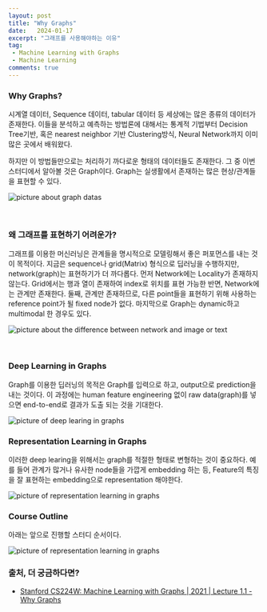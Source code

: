 ```yaml
---
layout: post
title: "Why Graphs"
date:   2024-01-17
excerpt: "그래프를 사용해야하는 이유"
tag: 
 - Machine Learning with Graphs
 - Machine Learning
comments: true
---
```


### Why Graphs?

시계열 데이터, Sequence 데이터, tabular 데이터 등 세상에는 많은 종류의 데이터가 존재한다. 이들을 분석하고 예측하는 방법론에 대해서는 통계적 기법부터 Decision Tree기반, 혹은 nearest neighbor 기반 Clustering방식, Neural Network까지 이미 많은 곳에서 배워왔다.

하지만 이 방법들만으로는 처리하기 까다로운 형태의 데이터들도 존재한다. 그 중 이번 스터디에서 알아볼 것은 Graph이다. Graph는 실생활에서 존재하는 많은 현상/관계들을 표현할 수 있다.

![picture about graph datas]({{site.baseurl}}/assets/img/Why-Graphs/graph-data.png)


<br>

### 왜 그래프를 표현하기 어려운가?

그래프를 이용한 머신러닝은 관계들을 명시적으로 모델링해서 좋은 퍼포먼스를 내는 것이 목적이다. 지금은 sequence나 grid(Matrix) 형식으로 딥러닝을 수행하지만, network(graph)는 표현하기가 더 까다롭다.
먼저 Network에는 Locality가 존재하지 않는다. Grid에서는 행과 열이 존재하여 index로 위치를 표현 가능한 반면, Network에는 관계만 존재한다.
둘째, 관계만 존재하므로, 다른 point들을 표현하기 위해 사용하는 reference point가 될 fixed node가 없다.
마지막으로 Graph는 dynamic하고 multimodal 한 경우도 있다.
  
![picture about the difference between network and image or text]({{site.baseurl}}/assets/img/Why-Graphs/network-vs-images-and-text.png)

<br>

### Deep Learning in Graphs

Graph를 이용한 딥러닝의 목적은 Graph를 입력으로 하고, output으로 prediction을 내는 것이다. 이 과정에는 human feature engineering 없이 raw data(graph)를 넣으면 end-to-end로 결과가 도출 되는 것을 기대한다.


![picture of deep learing in graphs]({{site.baseurl}}/assets/img/Why-Graphs/graph-deep-learning.png)
  
  
### Representation Learning in Graphs

이러한 deep learing을 위해서는 graph를 적절한 형태로 변형하는 것이 중요하다. 예를 들어 관계가 많거나 유사한 node들을 가깝게 embedding 하는 등, Feature의 특징을 잘 표현하는 embedding으로 representation 해야한다.


![picture of representation learning in graphs]({{site.baseurl}}/assets/img/Why-Graphs/representation-learing.png)



### Course Outline
아래는 앞으로 진행할 스터디 순서이다.

![picture of representation learning in graphs]({{site.baseurl}}/assets/img/Why-Graphs/course-outline.png)




### 출처, 더 궁금하다면?
* [Stanford CS224W: Machine Learning with Graphs | 2021 | Lecture 1.1 - Why Graphs](https://www.youtube.com/watch?v=JAB_plj2rbA&list=PLoROMvodv4rPLKxIpqhjhPgdQy7imNkDn&index=1&t=79s)